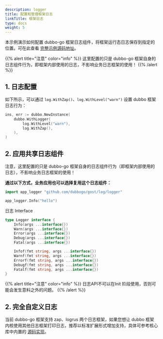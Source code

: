```yaml
---
description: logger
title: 配置和管理框架日志
linkTitle: 框架日志
type: docs
weight: 5
---
```


本示例演示如何配置 dubbo-go 框架日志组件，将框架运行态日志保存到指定的位置。可在此查看  <a href="https://github.com/apache/dubbo-go-samples/tree/main/logger/level" target="_blank">完整示例源码地址</a>。

{{% alert title="注意" color="info" %}}
这里配置的只是 dubbo-go 框架自身的日志组件行为，即框架内部使用的日志，不影响业务日志框架的使用！
{{% /alert %}}

## 1. 日志配置
如下所示，可以通过 `log.WithZap()`、`log.WithLevel("warn")` 设置 dubbo 框架日志行为：

```go
ins, err := dubbo.NewInstance(
	dubbo.WithLogger(
		log.WithLevel("warn"),
		log.WithZap(),
	),
)
```

## 2. 应用共享日志组件
注意，这里配置的只是 dubbo-go 框架自身的日志组件行为（即框架内部使用的日志），不影响业务日志框架的使用！

**通过以下方式，业务应用也可以选择复用这个日志组件：**

```go
import app_logger "github.com/dubbogo/gost/log/logger"

app_logger.Info("hello")
```

日志 Interface

```go
type Logger interface {
	Info(args ...interface{})
	Warn(args ...interface{})
	Error(args ...interface{})
	Debug(args ...interface{})
	Fatal(args ...interface{})

	Infof(fmt string, args ...interface{})
	Warnf(fmt string, args ...interface{})
	Errorf(fmt string, args ...interface{})
	Debugf(fmt string, args ...interface{})
	Fatalf(fmt string, args ...interface{})
}
```

{{% alert title="注意" color="info" %}}
日志API不可以在Init 阶段使用，否则可能会发生意料之外的问题。
{{% /alert %}}

## 2. 完全自定义日志
当前 dubbo-go 框架支持 zap、logrus 两个日志框架，如果您想让 dubbo 框架内核使用其他日志框架打印日志，推荐以标准扩展形式增加支持，具体可参考核心库中内置的 [源码实现](https://github.com/apache/dubbo-go/tree/main/logger)。
